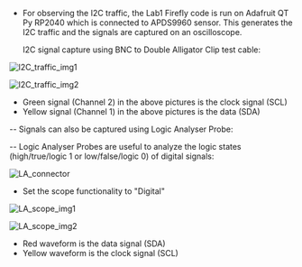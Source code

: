 * For observing the I2C traffic, the Lab1 Firefly code is run on Adafruit QT Py RP2040 which is connected to APDS9960 sensor. This generates the I2C traffic and the signals are captured on an oscilloscope. 

  I2C signal capture using BNC to Double Alligator Clip test cable:

![I2C_traffic_img1](https://user-images.githubusercontent.com/114099174/200092513-9de696f3-642b-4b2b-a301-10b20495ec0b.jpeg)


![I2C_traffic_img2](https://user-images.githubusercontent.com/114099174/200092524-e14e3d75-e7d2-498d-b5a5-5f70e1cd702d.jpeg)

* Green signal (Channel 2) in the above pictures is the clock signal (SCL) 
  </br>
* Yellow signal (Channel 1) in the above pictures is the data (SDA)

-- Signals can also be captured using Logic Analyser Probe:

-- Logic Analyser Probes are useful to analyze the logic states (high/true/logic 1 or low/false/logic 0) of digital signals:

![LA_connector](https://user-images.githubusercontent.com/114099174/200093033-a9a4989e-dfcb-4c34-823f-727e25258352.png)

- Set the scope functionality to "Digital"

![LA_scope_img1](https://user-images.githubusercontent.com/114099174/200097410-ee6de91a-8f28-482c-8b34-fc93fa410f13.jpeg)


![LA_scope_img2](https://user-images.githubusercontent.com/114099174/200097420-b4349202-484c-4601-bd97-05158d2d86d4.jpeg)

* Red waveform is the data signal (SDA)
* Yellow waveform is the clock signal (SCL)
